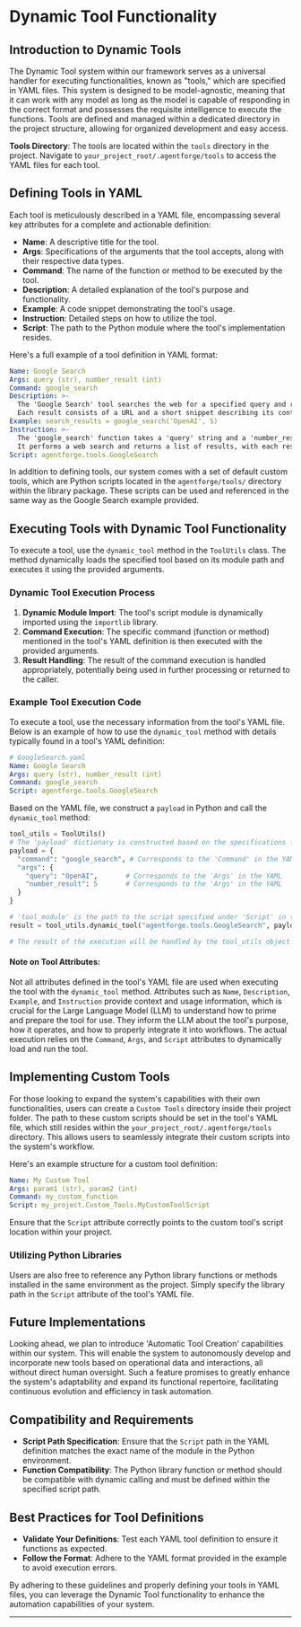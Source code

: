 # Dynamic Tool Functionality

## Introduction to Dynamic Tools

The Dynamic Tool system within our framework serves as a universal handler for executing functionalities, known as "tools," which are specified in YAML files. This system is designed to be model-agnostic, meaning that it can work with any model as long as the model is capable of responding in the correct format and possesses the requisite intelligence to execute the functions. Tools are defined and managed within a dedicated directory in the project structure, allowing for organized development and easy access.

**Tools Directory**: The tools are located within the `tools` directory in the project. Navigate to `your_project_root/.agentforge/tools` to access the YAML files for each tool.

## Defining Tools in YAML

Each tool is meticulously described in a YAML file, encompassing several key attributes for a complete and actionable definition:

- **Name**: A descriptive title for the tool.
- **Args**: Specifications of the arguments that the tool accepts, along with their respective data types.
- **Command**: The name of the function or method to be executed by the tool.
- **Description**: A detailed explanation of the tool's purpose and functionality.
- **Example**: A code snippet demonstrating the tool's usage.
- **Instruction**: Detailed steps on how to utilize the tool.
- **Script**: The path to the Python module where the tool's implementation resides.

Here's a full example of a tool definition in YAML format:

```yaml
Name: Google Search
Args: query (str), number_result (int)
Command: google_search
Description: >-
  The 'Google Search' tool searches the web for a specified query and retrieves a set number of results.
  Each result consists of a URL and a short snippet describing its contents.
Example: search_results = google_search('OpenAI', 5)
Instruction: >-
  The 'google_search' function takes a 'query' string and a 'number_result' integer as inputs.
  It performs a web search and returns a list of results, with each result being a tuple containing a URL and a snippet.
Script: agentforge.tools.GoogleSearch
```

In addition to defining tools, our system comes with a set of default custom tools, which are Python scripts located in the `agentforge/tools/` directory within the library package. These scripts can be used and referenced in the same way as the Google Search example provided.

## Executing Tools with Dynamic Tool Functionality

To execute a tool, use the `dynamic_tool` method in the `ToolUtils` class. The method dynamically loads the specified tool based on its module path and executes it using the provided arguments.

### Dynamic Tool Execution Process

1. **Dynamic Module Import**: The tool's script module is dynamically imported using the `importlib` library.
2. **Command Execution**: The specific command (function or method) mentioned in the tool's YAML definition is then executed with the provided arguments.
3. **Result Handling**: The result of the command execution is handled appropriately, potentially being used in further processing or returned to the caller.

### Example Tool Execution Code

To execute a tool, use the necessary information from the tool's YAML file. Below is an example of how to use the `dynamic_tool` method with details typically found in a tool's YAML definition:

```yaml
# GoogleSearch.yaml
Name: Google Search
Args: query (str), number_result (int)
Command: google_search
Script: agentforge.tools.GoogleSearch
```

Based on the YAML file, we construct a `payload` in Python and call the `dynamic_tool` method:

```python
tool_utils = ToolUtils()
# The 'payload' dictionary is constructed based on the specifications from the 'GoogleSearch.yaml' file
payload = {
  "command": "google_search", # Corresponds to the 'Command' in the YAML
  "args": {
    "query": "OpenAI",       # Corresponds to the 'Args' in the YAML
    "number_result": 5       # Corresponds to the 'Args' in the YAML
  }
}

# 'tool_module' is the path to the script specified under 'Script' in the YAML file
result = tool_utils.dynamic_tool("agentforge.tools.GoogleSearch", payload)

# The result of the execution will be handled by the tool_utils object
```

#### Note on Tool Attributes:
Not all attributes defined in the tool's YAML file are used when executing the tool with the `dynamic_tool` method. Attributes such as `Name`, `Description`, `Example`, and `Instruction` provide context and usage information, which is crucial for the Large Language Model (LLM) to understand how to prime and prepare the tool for use. They inform the LLM about the tool's purpose, how it operates, and how to properly integrate it into workflows. The actual execution relies on the `Command`, `Args`, and `Script` attributes to dynamically load and run the tool.

## Implementing Custom Tools

For those looking to expand the system's capabilities with their own functionalities, users can create a `Custom Tools` directory inside their project folder. The path to these custom scripts should be set in the tool's YAML file, which still resides within the `your_project_root/.agentforge/tools` directory. This allows users to seamlessly integrate their custom scripts into the system's workflow.

Here's an example structure for a custom tool definition:

```yaml
Name: My Custom Tool
Args: param1 (str), param2 (int)
Command: my_custom_function
Script: my_project.Custom_Tools.MyCustomToolScript
```

Ensure that the `Script` attribute correctly points to the custom tool's script location within your project.

### Utilizing Python Libraries

Users are also free to reference any Python library functions or methods installed in the same environment as the project. Simply specify the library path in the `Script` attribute of the tool's YAML file.

## Future Implementations

Looking ahead, we plan to introduce 'Automatic Tool Creation' capabilities within our system. This will enable the system to autonomously develop and incorporate new tools based on operational data and interactions, all without direct human oversight. Such a feature promises to greatly enhance the system's adaptability and expand its functional repertoire, facilitating continuous evolution and efficiency in task automation.

## Compatibility and Requirements

- **Script Path Specification**: Ensure that the `Script` path in the YAML definition matches the exact name of the module in the Python environment.
- **Function Compatibility**: The Python library function or method should be compatible with dynamic calling and must be defined within the specified script path.

## Best Practices for Tool Definitions

- **Validate Your Definitions**: Test each YAML tool definition to ensure it functions as expected.
- **Follow the Format**: Adhere to the YAML format provided in the example to avoid execution errors.

By adhering to these guidelines and properly defining your tools in YAML files, you can leverage the Dynamic Tool functionality to enhance the automation capabilities of your system.

---
